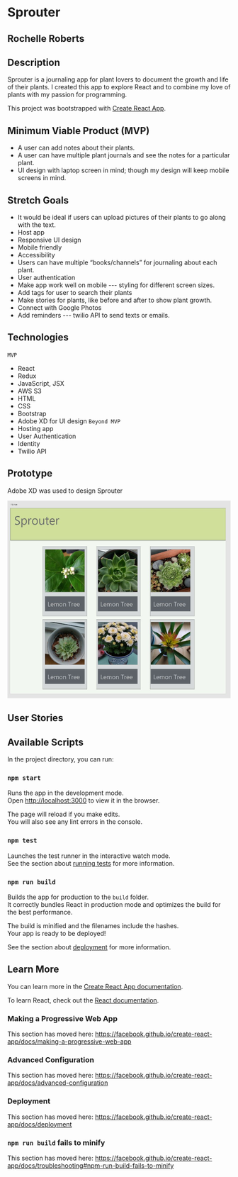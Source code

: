 # Sprouter
## Rochelle Roberts <br>


## Description
Sprouter is a journaling  app for plant lovers to document the growth and life of their plants. I created this app to explore React and to combine my love of plants with my passion for programming.

This project was bootstrapped with [Create React App](https://github.com/facebook/create-react-app).<br>

## Minimum Viable Product (MVP)
* A user can add notes about their plants.
* A user can have multiple plant journals and see the notes for a particular plant.
* UI design with laptop screen in mind; though my design will keep mobile screens in mind.

## Stretch Goals
* It would be ideal if users can upload pictures of their plants to go along with the text.
* Host app
* Responsive UI design
* Mobile friendly
* Accessibility 
* Users can have multiple “books/channels” for journaling about each plant. 
* User authentication
* Make app work well on mobile --- styling for different screen sizes.
* Add tags for user to search their plants
* Make stories for plants, like before and after to show plant growth.
* Connect with Google Photos 
* Add reminders --- twilio API to send texts or emails.

## Technologies
`MVP`
* React
* Redux
* JavaScript, JSX
* AWS S3
* HTML
* CSS
* Bootstrap
* Adobe XD for UI design
`Beyond MVP` <br>
* Hosting app
* User Authentication
* Identity
* Twilio API

## Prototype
Adobe XD was used to design Sprouter

![sprouter home page](src/img/homepage-listview.jpg)

## User Stories


## Available Scripts

In the project directory, you can run:

### `npm start`

Runs the app in the development mode.<br>
Open [http://localhost:3000](http://localhost:3000) to view it in the browser.

The page will reload if you make edits.<br>
You will also see any lint errors in the console.

### `npm test`

Launches the test runner in the interactive watch mode.<br>
See the section about [running tests](https://facebook.github.io/create-react-app/docs/running-tests) for more information.

### `npm run build`

Builds the app for production to the `build` folder.<br>
It correctly bundles React in production mode and optimizes the build for the best performance.

The build is minified and the filenames include the hashes.<br>
Your app is ready to be deployed!

See the section about [deployment](https://facebook.github.io/create-react-app/docs/deployment) for more information.


## Learn More

You can learn more in the [Create React App documentation](https://facebook.github.io/create-react-app/docs/getting-started).

To learn React, check out the [React documentation](https://reactjs.org/).

### Making a Progressive Web App

This section has moved here: https://facebook.github.io/create-react-app/docs/making-a-progressive-web-app

### Advanced Configuration

This section has moved here: https://facebook.github.io/create-react-app/docs/advanced-configuration

### Deployment

This section has moved here: https://facebook.github.io/create-react-app/docs/deployment

### `npm run build` fails to minify

This section has moved here: https://facebook.github.io/create-react-app/docs/troubleshooting#npm-run-build-fails-to-minify
